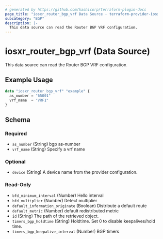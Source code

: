 ```yaml
---
# generated by https://github.com/hashicorp/terraform-plugin-docs
page_title: "iosxr_router_bgp_vrf Data Source - terraform-provider-iosxr"
subcategory: "BGP"
description: |-
  This data source can read the Router BGP VRF configuration.
---
```


# iosxr_router_bgp_vrf (Data Source)

This data source can read the Router BGP VRF configuration.

## Example Usage

```terraform
data "iosxr_router_bgp_vrf" "example" {
  as_number = "65001"
  vrf_name  = "VRF1"
}
```

<!-- schema generated by tfplugindocs -->
## Schema

### Required

- `as_number` (String) bgp as-number
- `vrf_name` (String) Specify a vrf name

### Optional

- `device` (String) A device name from the provider configuration.

### Read-Only

- `bfd_minimum_interval` (Number) Hello interval
- `bfd_multiplier` (Number) Detect multiplier
- `default_information_originate` (Boolean) Distribute a default route
- `default_metric` (Number) default redistributed metric
- `id` (String) The path of the retrieved object.
- `timers_bgp_holdtime` (String) Holdtime. Set 0 to disable keepalives/hold time.
- `timers_bgp_keepalive_interval` (Number) BGP timers


